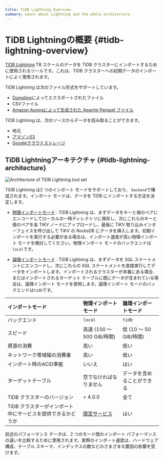 ```yaml
---
title: TiDB Lightning Overview
summary: Learn about Lightning and the whole architecture.
---
```


# TiDB Lightningの概要 {#tidb-lightning-overview}

[TiDB Lightning](https://github.com/pingcap/tidb/tree/master/br/pkg/lightning) TB スケールのデータを TiDB クラスターにインポートするために使用されるツールです。これは、TiDB クラスターへの初期データのインポートによく使用されます。

TiDB Lightning は次のファイル形式をサポートしています。

-   [Dumpling](/dumpling-overview.md)によってエクスポートされたファイル
-   CSVファイル
-   [Amazon Auroraによって生成された Apache Parquet ファイル](/migrate-aurora-to-tidb.md)

TiDB Lightning は、次のソースからデータを読み取ることができます。

-   地元
-   [アマゾンS3](/br/backup-and-restore-storages.md#uri-format)
-   [Googleクラウドストレージ](/br/backup-and-restore-storages.md#uri-format)

## TiDB Lightningアーキテクチャ {#tidb-lightning-architecture}

![Architecture of TiDB Lightning tool set](/media/tidb-lightning-architecture.png)

TiDB Lightning は2 つのインポート モードをサポートしており、 `backend`で構成されます。インポート モードは、データを TiDB にインポートする方法を決定します。

-   [物理インポートモード](/tidb-lightning/tidb-lightning-physical-import-mode.md) : TiDB Lightning は、まずデータをキーと値のペアにエンコードしてローカルの一時ディレクトリに保存し、次にこれらのキーと値のペアを各 TiKV ノードにアップロードし、最後に TiKV 取り込みインターフェイスを呼び出して TiKV の RocksDB にデータを挿入します。初期インポートを実行する必要がある場合は、インポート速度が高い物理インポート モードを検討してください。物理インポート モードのバックエンドは`local`です。

-   [論理インポートモード](/tidb-lightning/tidb-lightning-logical-import-mode.md) : TiDB Lightning は、まずデータを SQL ステートメントにエンコードし、次にこれらの SQL ステートメントを直接実行してデータをインポートします。インポートされるクラスターが本番にある場合、またはインポートされるターゲット テーブルに既にデータが含まれている場合は、論理インポート モードを使用します。論理インポート モードのバックエンドは`tidb`です。

| インポートモード                         | 物理インポートモード                                                                   | 論理インポートモード         |
| :------------------------------- | :--------------------------------------------------------------------------- | :----------------- |
| バックエンド                           | `local`                                                                      | `tidb`             |
| スピード                             | 高速 (100 ～ 500 GiB/時間)                                                        | 低 (10 ～ 50 GiB/時間) |
| 資源の消費                            | 高い                                                                           | 低い                 |
| ネットワーク帯域幅の消費量                    | 高い                                                                           | 低い                 |
| インポート時のACID準拠                    | いいえ                                                                          | はい                 |
| ターゲットテーブル                        | 空でなければなりません                                                                  | データを含めることができる      |
| TiDB クラスターのバージョン                 | = 4.0.0                                                                      | 全て                 |
| TiDB クラスターがインポート中にサービスを提供できるかどうか | [限定サービス](/tidb-lightning/tidb-lightning-physical-import-mode.md#limitations) | はい                 |

<Note>

前述のパフォーマンス データは、2 つのモード間のインポート パフォーマンスの違いを比較するために使用されます。実際のインポート速度は、ハードウェア構成、テーブル スキーマ、インデックスの数などのさまざまな要因の影響を受けます。

</Note>
